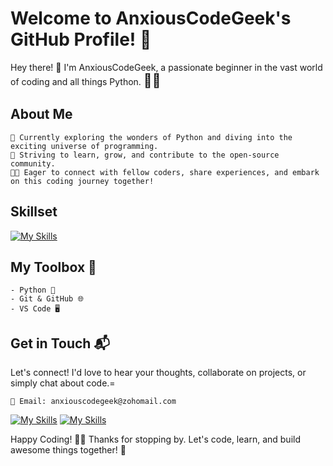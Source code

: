 # Welcome to AnxiousCodeGeek's GitHub Profile! 🚀

Hey there! 👋 I'm AnxiousCodeGeek, a passionate beginner in the vast world of coding and all things Python. <span style="font-size:1.5em;">🐍✨</span>
## About Me
    🌱 Currently exploring the wonders of Python and diving into the exciting universe of programming.
    🚀 Striving to learn, grow, and contribute to the open-source community.
    👩‍💻 Eager to connect with fellow coders, share experiences, and embark on this coding journey together!
    
## Skillset
[![My Skills](https://skillicons.dev/icons?i=py,vscode,arduino)](https://skillicons.dev)

## My Toolbox 🧰
    - Python 🐍
    - Git & GitHub 🌐
    - VS Code 🖥️

## Get in Touch 📬
Let's connect! I'd love to hear your thoughts, collaborate on projects, or simply chat about code.=
    
    📧 Email: anxiouscodegeek@zohomail.com
    
[![My Skills](https://skillicons.dev/icons?i=twitter)](https://skillicons.dev)
[![My Skills](https://skillicons.dev/icons?i=linkedin)](https://skillicons.dev)
    
Happy Coding! 🚀✨
Thanks for stopping by. Let's code, learn, and build awesome things together! 🌟

<!---
AnxiousCodeGeek/AnxiousCodeGeek is a ✨ special ✨ repository because its `README.md` (this file) appears on your GitHub profile.
You can click the Preview link to take a look at your changes.
--->
